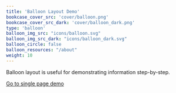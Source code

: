 ```yaml
---
title: 'Balloon Layout Demo'
bookcase_cover_src: 'cover/balloon.png'
bookcase_cover_src_dark: 'cover/balloon_dark.png'
type: 'balloon'
balloon_img_src: "icons/balloon.svg"
balloon_img_src_dark: "icons/balloon_dark.svg"
balloon_circle: false
balloon_resources: "/about"
weight: 10
---
```


Balloon layout is useful for demonstrating information step-by-step.

[Go to single page demo](layouts/balloon/demo/single)
